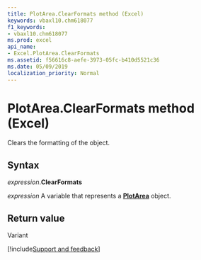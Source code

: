 ```yaml
---
title: PlotArea.ClearFormats method (Excel)
keywords: vbaxl10.chm618077
f1_keywords:
- vbaxl10.chm618077
ms.prod: excel
api_name:
- Excel.PlotArea.ClearFormats
ms.assetid: f56616c8-aefe-3973-05fc-b410d5521c36
ms.date: 05/09/2019
localization_priority: Normal
---
```



# PlotArea.ClearFormats method (Excel)

Clears the formatting of the object.


## Syntax

_expression_.**ClearFormats**

_expression_ A variable that represents a **[PlotArea](Excel.PlotArea(object).md)** object.


## Return value

Variant




[!include[Support and feedback](~/includes/feedback-boilerplate.md)]